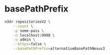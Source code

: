 # basePathPrefix

```bash
n3dr repositoriesV2 \
    --count \
    -p some-pass \
    -n localhost:9990 \
    -u admin \
    --https=false \
    --basePathPrefix=alternativeBasePathNexus3
```
